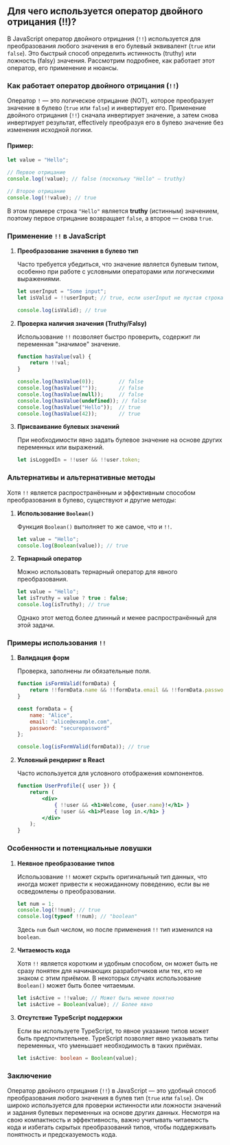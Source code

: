 ## Для чего используется оператор двойного отрицания (!!)?

В JavaScript оператор двойного отрицания (`!!`) используется для преобразования любого значения в его булевый эквивалент (`true` или `false`). Это быстрый способ определить истинность (truthy) или ложность (falsy) значения. Рассмотрим подробнее, как работает этот оператор, его применение и нюансы.

### Как работает оператор двойного отрицания (`!!`)

Оператор `!` — это логическое отрицание (NOT), которое преобразует значение в булево (`true` или `false`) и инвертирует его. Применение двойного отрицания (`!!`) сначала инвертирует значение, а затем снова инвертирует результат, effectively преобразуя его в булево значение без изменения исходной логики.

#### Пример:

```javascript
let value = "Hello";

// Первое отрицание
console.log(!value); // false (поскольку "Hello" — truthy)

// Второе отрицание
console.log(!!value); // true
```

В этом примере строка `"Hello"` является **truthy** (истинным) значением, поэтому первое отрицание возвращает `false`, а второе — снова `true`.

### Применение `!!` в JavaScript

1. **Преобразование значения в булево тип**
   
   Часто требуется убедиться, что значение является булевым типом, особенно при работе с условными операторами или логическими выражениями.

   ```javascript
   let userInput = "Some input";
   let isValid = !!userInput; // true, если userInput не пустая строка, null, undefined, 0, NaN, или false

   console.log(isValid); // true
   ```

2. **Проверка наличия значения (Truthy/Falsy)**
   
   Использование `!!` позволяет быстро проверить, содержит ли переменная "значимое" значение.

   ```javascript
   function hasValue(val) {
       return !!val;
   }

   console.log(hasValue(0));        // false
   console.log(hasValue(""));       // false
   console.log(hasValue(null));     // false
   console.log(hasValue(undefined)); // false
   console.log(hasValue("Hello"));  // true
   console.log(hasValue(42));       // true
   ```

3. **Присваивание булевых значений**
   
   При необходимости явно задать булевое значение на основе других переменных или выражений.

   ```javascript
   let isLoggedIn = !!user && !!user.token;
   ```

### Альтернативы и альтернативные методы

Хотя `!!` является распространённым и эффективным способом преобразования в булево, существуют и другие методы:

1. **Использование `Boolean()`**

   Функция `Boolean()` выполняет то же самое, что и `!!`.

   ```javascript
   let value = "Hello";
   console.log(Boolean(value)); // true
   ```

2. **Тернарный оператор**

   Можно использовать тернарный оператор для явного преобразования.

   ```javascript
   let value = "Hello";
   let isTruthy = value ? true : false;
   console.log(isTruthy); // true
   ```

   Однако этот метод более длинный и менее распространённый для этой задачи.

### Примеры использования `!!`

1. **Валидация форм**

   Проверка, заполнены ли обязательные поля.

   ```javascript
   function isFormValid(formData) {
       return !!formData.name && !!formData.email && !!formData.password;
   }

   const formData = {
       name: "Alice",
       email: "alice@example.com",
       password: "securepassword"
   };

   console.log(isFormValid(formData)); // true
   ```

2. **Условный рендеринг в React**

   Часто используется для условного отображения компонентов.

   ```jsx
   function UserProfile({ user }) {
       return (
           <div>
               { !!user && <h1>Welcome, {user.name}!</h1> }
               { !user && <h1>Please log in.</h1> }
           </div>
       );
   }
   ```

### Особенности и потенциальные ловушки

1. **Неявное преобразование типов**

   Использование `!!` может скрыть оригинальный тип данных, что иногда может привести к неожиданному поведению, если вы не осведомлены о преобразовании.

   ```javascript
   let num = 1;
   console.log(!!num); // true
   console.log(typeof !!num); // "boolean"
   ```

   Здесь `num` был числом, но после применения `!!` тип изменился на `boolean`.

2. **Читаемость кода**

   Хотя `!!` является коротким и удобным способом, он может быть не сразу понятен для начинающих разработчиков или тех, кто не знаком с этим приёмом. В некоторых случаях использование `Boolean()` может быть более читаемым.

   ```javascript
   let isActive = !!value; // Может быть менее понятно
   let isActive = Boolean(value); // Более явно
   ```

3. **Отсутствие TypeScript поддержки**

   Если вы используете TypeScript, то явное указание типов может быть предпочтительнее. TypeScript позволяет явно указывать типы переменных, что уменьшает необходимость в таких приёмах.

   ```typescript
   let isActive: boolean = Boolean(value);
   ```

### Заключение

Оператор двойного отрицания (`!!`) в JavaScript — это удобный способ преобразования любого значения в булев тип (`true` или `false`). Он широко используется для проверки истинности или ложности значений и задания булевых переменных на основе других данных. Несмотря на свою компактность и эффективность, важно учитывать читаемость кода и избегать скрытых преобразований типов, чтобы поддерживать понятность и предсказуемость кода.
